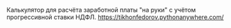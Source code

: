 Калькулятор для расчёта заработной платы "на руки" с учётом прогрессивной ставки НДФЛ.
https://tikhonfedorov.pythonanywhere.com/
